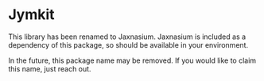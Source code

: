 # Jymkit

This library has been renamed to Jaxnasium. Jaxnasium is included as a dependency of this package, so should be available in your environment.

In the future, this package name may be removed. If you would like to claim this name, just reach out. 

